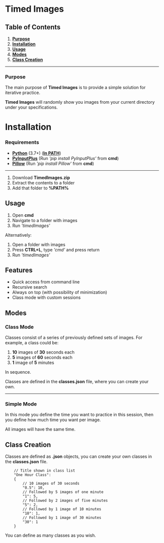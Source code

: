# Timed Images

## Table of Contents
1. [**Purpose**](#purpose)
1. [**Installation**](#installation)
1. [**Usage**](#usage)
1. [**Modes**](#modes)
1. [**Class Creation**](#class-creation)
***

### Purpose
The main purpose of **Timed Images** is to provide a simple solution for iterative practice.

**Timed Images** will randomly show you images from your current directory under your specifications. 

# Installation
### Requirements
- [**Python**](https://www.python.org/) (3.7+) ([**In PATH**](https://www.google.com/search?q=how%20to%20add%20python%20to%20path))
- [**PyInputPlus**](https://pypi.org/project/PyInputPlus/) (Run *'pip install PyInputPlus'* from **cmd**)
- [**Pillow**](https://pypi.org/project/Pillow/) (Run *'pip install Pillow'* from **cmd**)
***
1. Download **TimedImages.zip**
2. Extract the contents to a folder
3. Add that folder to **%PATH%**


## Usage
1. Open **cmd**
2. Navigate to a folder with images
3. Run *'timedImages'*

Alternatively:

1. Open a folder with images
2. Press **CTRL+L**, type *'cmd'* and press return
3. Run *'timedImages'*

## Features
- Quick access from command line
- Recursive search
- Always on top (with possibility of minimization)
- Class mode with custom sessions

## Modes
### Class Mode
Classes consist of a series of previously defined sets of images. For example, a class could be:

1. **10** images of **30** seconds each
1. **5** images of **60** seconds each
1. **1** image of **5** minutes

In sequence.

Classes are defined in the **classes.json** file, where you can create your own.
***

### Simple Mode
In this mode you define the time you want to practice in this session, then you define how much time you want per image.

All images will have the same time.

## Class Creation
Classes are defined as **.json** objects, you can create your own classes in the **classes.json** file.

        // Title shown in class list
        "One Hour Class": 
        {
            // 10 images of 30 seconds
            "0.5": 10,
            // Followed by 5 images of one minute
            "1": 5,
            // Followed by 2 images of five minutes
            "5": 2,
            // Followed by 1 image of 10 minutes
            "10": 1,
            // Followed by 1 image of 30 minutes
            "30": 1
        }

You can define as many classes as you wish.
